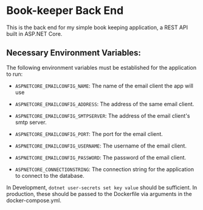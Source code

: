 # Book-keeper Back End

This is the back end for my simple book keeping application, a REST API built in ASP.NET Core.

## Necessary Environment Variables:

The following environment variables must be established for the application to run:

- `ASPNETCORE_EMAILCONFIG_NAME`: The name of the email client the app will use
- `ASPNETCORE_EMAILCONFIG_ADDRESS`: The address of the same email client.
- `ASPNETCORE_EMAILCONFIG_SMTPSERVER`: The address of the email client's smtp server.
- `ASPNETCORE_EMAILCONFIG_PORT`: The port for the email client.
- `ASPNETCORE_EMAILCONFIG_USERNAME`: The username of the email client.
- `ASPNETCORE_EMAILCONFIG_PASSWORD`: The password of the email client.

- `ASPNETCORE_CONNECTIONSTRING`: The connection string for the application to connect to the database.

In Development, `dotnet user-secrets set key value` should be sufficient. In production, these should be passed to the Dockerfile via arguments in the docker-compose.yml.